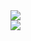 <div>
  <div>
    <img align="center" src="https://github-readme-stats.vercel.app/api/top-langs/?username=thma&layout=compact&theme=dark&hide=javascript,html,python,jupyter notebook"/>
  </div>
  <div>
    <img align="center" src="https://github-readme-stats.vercel.app/api/pin/?username=thma&repo=thma.github.io&theme=material-palenight" />
  </div>
</div>


<!--
**thma/thma** is a ✨ _special_ ✨ repository because its `README.md` (this file) appears on your GitHub profile.

Here are some ideas to get you started:

- 🔭 I’m currently working on ...
- 🌱 I’m currently learning ...
- 👯 I’m looking to collaborate on ...
- 🤔 I’m looking for help with ...
- 💬 Ask me about ...
- 📫 How to reach me: ...
- 😄 Pronouns: ...
- ⚡ Fun fact: ...
-->
